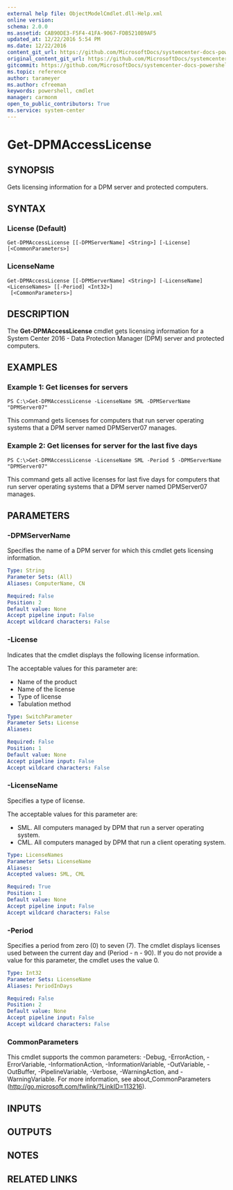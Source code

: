 ```yaml
---
external help file: ObjectModelCmdlet.dll-Help.xml
online version: 
schema: 2.0.0
ms.assetid: CAB90DE3-F5F4-41FA-9067-FDB5210B9AF5
updated_at: 12/22/2016 5:54 PM
ms.date: 12/22/2016
content_git_url: https://github.com/MicrosoftDocs/systemcenter-docs-powershell/blob/master/systemcenter-cmdlets/SystemCenter2016/DataProtectionManager/vlatest/Get-DPMAccessLicense.md
original_content_git_url: https://github.com/MicrosoftDocs/systemcenter-docs-powershell/blob/master/systemcenter-cmdlets/SystemCenter2016/DataProtectionManager/vlatest/Get-DPMAccessLicense.md
gitcommit: https://github.com/MicrosoftDocs/systemcenter-docs-powershell/blob/17c3a51bd892aad46c731d9f381f0704b4815004/systemcenter-cmdlets/SystemCenter2016/DataProtectionManager/vlatest/Get-DPMAccessLicense.md
ms.topic: reference
author: tarameyer
ms.author: cfreeman
keywords: powershell, cmdlet
manager: carmonm
open_to_public_contributors: True
ms.service: system-center
---
```


# Get-DPMAccessLicense

## SYNOPSIS
Gets licensing information for a DPM server and protected computers.

## SYNTAX

### License (Default)
```
Get-DPMAccessLicense [[-DPMServerName] <String>] [-License] [<CommonParameters>]
```

### LicenseName
```
Get-DPMAccessLicense [[-DPMServerName] <String>] [-LicenseName] <LicenseNames> [[-Period] <Int32>]
 [<CommonParameters>]
```

## DESCRIPTION
The **Get-DPMAccessLicense** cmdlet gets licensing information for a System Center 2016 - Data Protection Manager (DPM) server and protected computers.

## EXAMPLES

### Example 1: Get licenses for servers
```
PS C:\>Get-DPMAccessLicense -LicenseName SML -DPMServerName "DPMServer07"
```

This command gets licenses for computers that run server operating systems that a DPM server named DPMServer07 manages.

### Example 2: Get licenses for server for the last five days
```
PS C:\>Get-DPMAccessLicense -LicenseName SML -Period 5 -DPMServerName "DPMServer07"
```

This command gets all active licenses for last five days for computers that run server operating systems that a DPM server named DPMServer07 manages.

## PARAMETERS

### -DPMServerName
Specifies the name of a DPM server for which this cmdlet gets licensing information.

```yaml
Type: String
Parameter Sets: (All)
Aliases: ComputerName, CN

Required: False
Position: 2
Default value: None
Accept pipeline input: False
Accept wildcard characters: False
```

### -License
Indicates that the cmdlet displays the following license information.

The acceptable values for this parameter are:

- Name of the product
- Name of the license
- Type of license
- Tabulation method

```yaml
Type: SwitchParameter
Parameter Sets: License
Aliases: 

Required: False
Position: 1
Default value: None
Accept pipeline input: False
Accept wildcard characters: False
```

### -LicenseName
Specifies a type of license.

The acceptable values for this parameter are:

- SML.
All computers managed by DPM that run a server operating system.
- CML.
All computers managed by DPM that run a client operating system.

```yaml
Type: LicenseNames
Parameter Sets: LicenseName
Aliases: 
Accepted values: SML, CML

Required: True
Position: 1
Default value: None
Accept pipeline input: False
Accept wildcard characters: False
```

### -Period
Specifies a period from zero (0) to seven (7).
The cmdlet displays licenses used between the current day and (Period - n - 90).
If you do not provide a value for this parameter, the cmdlet uses the value 0.

```yaml
Type: Int32
Parameter Sets: LicenseName
Aliases: PeriodInDays

Required: False
Position: 2
Default value: None
Accept pipeline input: False
Accept wildcard characters: False
```

### CommonParameters
This cmdlet supports the common parameters: -Debug, -ErrorAction, -ErrorVariable, -InformationAction, -InformationVariable, -OutVariable, -OutBuffer, -PipelineVariable, -Verbose, -WarningAction, and -WarningVariable. For more information, see about_CommonParameters (http://go.microsoft.com/fwlink/?LinkID=113216).

## INPUTS

## OUTPUTS

## NOTES

## RELATED LINKS

